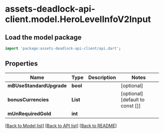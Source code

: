 # assets-deadlock-api-client.model.HeroLevelInfoV2Input

## Load the model package
```dart
import 'package:assets-deadlock-api-client/api.dart';
```

## Properties
Name | Type | Description | Notes
------------ | ------------- | ------------- | -------------
**mBUseStandardUpgrade** | **bool** |  | [optional] 
**bonusCurrencies** | **List<String>** |  | [optional] [default to const []]
**mUnRequiredGold** | **int** |  | 

[[Back to Model list]](../README.md#documentation-for-models) [[Back to API list]](../README.md#documentation-for-api-endpoints) [[Back to README]](../README.md)


